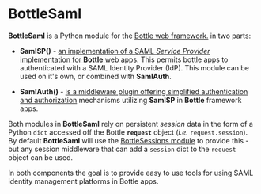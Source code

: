 # BottleSaml

**BottleSaml** is a Python module for the [Bottle web framework.](https://github.com/bottlepy/bottle) in two parts:

* **SamlSP()** - [an implementation of a SAML *Service Provider* implementation for **Bottle** web apps](docs/READMESP.md). This permits bottle apps to authenticated with a SAML Identity Provider (IdP).  This module can be used on it's own, or combined with **SamlAuth**. 

* **SamlAuth()** - [is a middleware plugin offering simplified authentication and authorization](docs/READMEAUTH.md) mechanisms utilizing **SamlSP** in **Bottle** framework apps. 

Both modules in **BottleSaml** rely on persistent *session* data in the form of a Python `dict` accessed off the Bottle **`request`** object (*i.e.* `request.session`). By default **BottleSaml** will use the [BottleSessions module](https://github.com/Glocktober/BottleSessions) to provide this - but any session middleware that can add a `session` dict to the `request` object can be used.

In both components the goal is to provide easy to use tools for using SAML identity management platforms in Bottle apps.